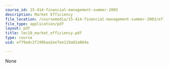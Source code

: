```yaml
---
course_id: 15-414-financial-management-summer-2003
description: Market Efficiency
file_location: /coursemedia/15-414-financial-management-summer-2003/ef79a4c2f199baa2ee7ee119a02a064a_lec18_market_efficiency.pdf
file_type: application/pdf
layout: pdf
title: lec18_market_efficiency.pdf
type: course
uid: ef79a4c2f199baa2ee7ee119a02a064a

---
```

None